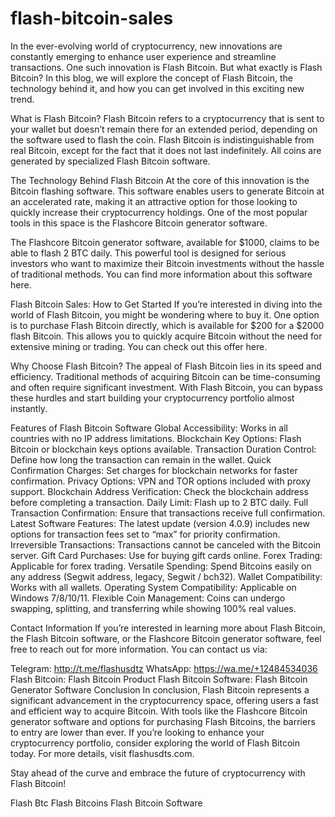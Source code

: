 # flash-bitcoin-sales
In the ever-evolving world of cryptocurrency, new innovations are constantly emerging to enhance user experience and streamline transactions. One such innovation is Flash Bitcoin. But what exactly is Flash Bitcoin? In this blog, we will explore the concept of Flash Bitcoin, the technology behind it, and how you can get involved in this exciting new trend.

What is Flash Bitcoin?
Flash Bitcoin refers to a cryptocurrency that is sent to your wallet but doesn’t remain there for an extended period, depending on the software used to flash the coin. Flash Bitcoin is indistinguishable from real Bitcoin, except for the fact that it does not last indefinitely. All coins are generated by specialized Flash Bitcoin software.

The Technology Behind Flash Bitcoin
At the core of this innovation is the Bitcoin flashing software. This software enables users to generate Bitcoin at an accelerated rate, making it an attractive option for those looking to quickly increase their cryptocurrency holdings. One of the most popular tools in this space is the Flashcore Bitcoin generator software.


The Flashcore Bitcoin generator software, available for $1000, claims to be able to flash 2 BTC daily. This powerful tool is designed for serious investors who want to maximize their Bitcoin investments without the hassle of traditional methods. You can find more information about this software here.

Flash Bitcoin Sales: How to Get Started
If you’re interested in diving into the world of Flash Bitcoin, you might be wondering where to buy it. One option is to purchase Flash Bitcoin directly, which is available for $200 for a $2000 flash Bitcoin. This allows you to quickly acquire Bitcoin without the need for extensive mining or trading. You can check out this offer here.

Why Choose Flash Bitcoin?
The appeal of Flash Bitcoin lies in its speed and efficiency. Traditional methods of acquiring Bitcoin can be time-consuming and often require significant investment. With Flash Bitcoin, you can bypass these hurdles and start building your cryptocurrency portfolio almost instantly.

Features of Flash Bitcoin Software
Global Accessibility: Works in all countries with no IP address limitations.
Blockchain Key Options: Flash Bitcoin or blockchain keys options available.
Transaction Duration Control: Define how long the transaction can remain in the wallet.
Quick Confirmation Charges: Set charges for blockchain networks for faster confirmation.
Privacy Options: VPN and TOR options included with proxy support.
Blockchain Address Verification: Check the blockchain address before completing a transaction.
Daily Limit: Flash up to 2 BTC daily.
Full Transaction Confirmation: Ensure that transactions receive full confirmation.
Latest Software Features: The latest update (version 4.0.9) includes new options for transaction fees set to “max” for priority confirmation.
Irreversible Transactions: Transactions cannot be canceled with the Bitcoin server.
Gift Card Purchases: Use for buying gift cards online.
Forex Trading: Applicable for forex trading.
Versatile Spending: Spend Bitcoins easily on any address (Segwit address, legacy, Segwit / bch32).
Wallet Compatibility: Works with all wallets.
Operating System Compatibility: Applicable on Windows 7/8/10/11.
Flexible Coin Management: Coins can undergo swapping, splitting, and transferring while showing 100% real values.

Contact Information
If you’re interested in learning more about Flash Bitcoin, the Flash Bitcoin software, or the Flashcore Bitcoin generator software, feel free to reach out for more information. You can contact us via:

Telegram: http://t.me/flashusdtz
WhatsApp: https://wa.me/+12484534036
Flash Bitcoin: Flash Bitcoin Product
Flash Bitcoin Software: Flash Bitcoin Generator Software
Conclusion
In conclusion, Flash Bitcoin represents a significant advancement in the cryptocurrency space, offering users a fast and efficient way to acquire Bitcoin. With tools like the Flashcore Bitcoin generator software and options for purchasing Flash Bitcoins, the barriers to entry are lower than ever. If you’re looking to enhance your cryptocurrency portfolio, consider exploring the world of Flash Bitcoin today. For more details, visit flashusdts.com.

Stay ahead of the curve and embrace the future of cryptocurrency with Flash Bitcoin!

Flash Btc
Flash Bitcoins
Flash Bitcoin Software


